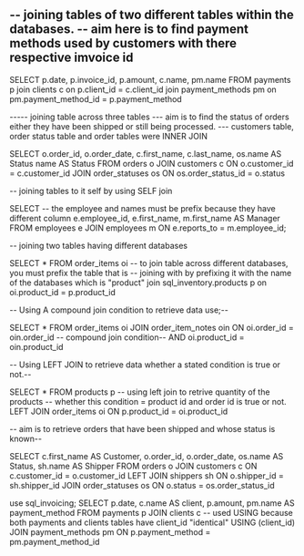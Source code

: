 



-- joining tables of two different tables within the databases. 
-- aim here is to find payment methods used by customers with there respective imvoice id
--- 
SELECT
p.date,
p.invoice_id,
p.amount,
c.name,
pm.name 
FROM
payments p
join clients c
on p.client_id = c.client_id
join payment_methods pm
on pm.payment_method_id = p.payment_method



----- joining table across three tables
--- aim is to find the status of orders either they have been shipped or still being processed. 
--- customers table, order status table and order tables were INNER JOIN 

SELECT 
o.order_id,
o.order_date,
c.first_name,
c.last_name,
os.name AS Status
name AS Status 
FROM 
orders o
JOIN customers c
ON o.customer_id = c.customer_id
JOIN order_statuses os
ON os.order_status_id = o.status

-- joining tables to it self by using SELF join

SELECT 
-- the employee and names must be prefix because they have different column
e.employee_id,
e.first_name,
m.first_name AS Manager
FROM 
employees e
JOIN employees m
ON e.reports_to = m.employee_id;


-- joining two tables having different databases

SELECT * 
FROM
order_items oi
-- to join table across different databases, you must prefix the table that is 
-- joining with by prefixing it with the name of the databases which is "product"
join sql_inventory.products p
on oi.product_id = p.product_id

-- Using A compound join condition to retrieve data use;--

SELECT 
* 
FROM 
order_items oi
JOIN order_item_notes oin
ON oi.order_id = oin.order_id
-- compound join condition--
AND oi.product_id = oin.product_id

-- Using LEFT JOIN to retrieve data whether a stated condition is true or not.--

SELECT 
*
FROM 
products p
-- using left join to retrive quantity of the products 
-- whether this condition = product id and order id is true or not.
LEFT JOIN order_items oi
ON p.product_id = oi.product_id


-- aim is to retrieve orders that have been shipped and whose status is known--

SELECT 
c.first_name AS Customer,
o.order_id,
o.order_date,
os.name AS Status,
sh.name AS Shipper
FROM 
orders o
JOIN customers c
ON c.customer_id = o.customer_id
LEFT JOIN shippers sh
ON o.shipper_id = sh.shipper_id
JOIN order_statuses os
ON o.status = os.order_status_id


use sql_invoicing;
SELECT 
p.date,
c.name AS client,
p.amount,
pm.name AS payment_method
FROM 
payments p
JOIN clients c
-- used USING because both payments and clients tables have client_id "identical"
USING (client_id)
JOIN  payment_methods pm
ON p.payment_method = pm.payment_method_id
